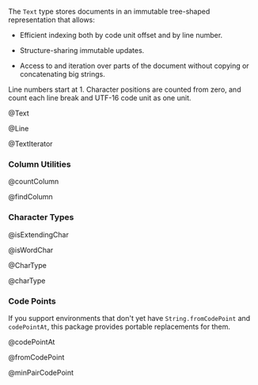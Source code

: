 The `Text` type stores documents in an immutable tree-shaped
representation that allows:

 - Efficient indexing both by code unit offset and by line number.

 - Structure-sharing immutable updates.

 - Access to and iteration over parts of the document without copying
   or concatenating big strings.

Line numbers start at 1. Character positions are counted from zero,
and count each line break and UTF-16 code unit as one unit.

@Text

@Line

@TextIterator

### Column Utilities

@countColumn

@findColumn

### Character Types

@isExtendingChar

@isWordChar

@CharType

@charType

### Code Points

If you support environments that don't yet have `String.fromCodePoint`
and `codePointAt`, this package provides portable replacements for them.

@codePointAt

@fromCodePoint

@minPairCodePoint

